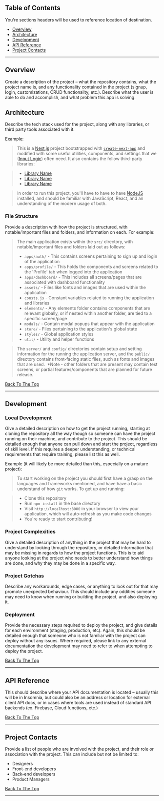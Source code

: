 ## Table of Contents
You're sections headers will be used to reference location of destination.

- [Overview](#overview)
- [Architecture](#architecture)
- [Development](#development)
- [API Reference](#api-reference)
- [Project Contacts](#project-contacts)

---

## Overview

Create a description of the project – what the repository contains, what the project name is, and any functionality contained in the project (signup, login, customizations, CRUD functionality, etc.). Describe what the user is able to do and accomplish, and what problem this app is solving.

## Architecture
Describe the tech stack used for the project, along with any libraries, or third party tools associated with it. 

Example:

>This is a [Next.js](https://nextjs.org/) project bootstrapped with [`create-next-app`](https://github.com/vercel/next.js/tree/canary/packages/create-next-app) and modified with some useful utilities, components, and settings that we ([Input Logic](https://github.com/inputlogic)) often need. It also contains the follow third-party libraries:

>- [Library Name](https://google.com)
>- [Library Name](https://google.com)
>- [Library Name](https://google.com)

> In order to run this project, you'll have to have to have [NodeJS](https://nodejs.org/) installed, and should be familiar with JavaScript, React, and an understanding of the modern usage of both.

### File Structure
Provide a description with how the project is structured, with notable/important files and folders, and information on each. For example:

> The main application exists within the `src/` directory, with notable/important files and folders laid out as follows:​
> - `apps/auth/` - This contains screens pertaining to sign up and login of the application
> - `apps/profile/` - This holds the components and screens related to the 'Profile' tab when logged into the application
> - `apps/dashboard/` - This includes all screens/pages that are associated with dashboard functionality
> - `assets/` - Files like fonts and images that are used within the application
> - `consts.js` - Constant variables related to running the application and libraries
> - `elements/` - Any elements folder contains components that are relevant globally, or if nested within another folder, are tied to a specific screen/page
> - `modals/` - Contain modal popups that appear with the application
> - `store/` - Files pertaining to the application's global state
> - `styles/` - Global application styles
> - `util/` - Utility and helper functions

> The `server/` and `config/` directories contain setup and setting information for the running the application server, and the `public/` directory contains front-facing static files, such as fonts and images that are used.
​
> \*Note - other folders that are present may contain test screens, or partial features/components that are planned for future release.

[Back To The Top](#table-of-contents)

---

## Development

### Local Development
Give a detailed description on how to get the project running, starting at cloning the repository all the way though so someone can have the project running on their machine, and contribute to the project. This should be detailed enough that anyone can pull down and start the project, regardless of skill level. If this requires a deeper understanding, or technical requirements that require training, please list this as well.

Example (it will likely be more detailed than this, especially on a mature project):

>To start working on the project you should first have a grasp on the languages and frameworks mentioned, and have have a basic understand of how `git` works. To get up and running:

>- Clone this repository
>- Run `npm install` in the base directory
>- Visit `http://localhost:3000` in your browser to view your application, which will auto-refresh as you make code changes
>- You're ready to start contributing!

### Project Complexities
Give a detailed description of anything in the project that may be hard to understand by looking through the repository, or detailed information that may be missing in regards to how the project functions. This is to aid anyone looking at the project who needs to better understand how things are done, and why they may be done in a specific way.

### Project Gotchas
Describe any workarounds, edge cases, or anything to look out for that may promote unexpected behaviour. This should include any oddities someone may need to know when running or building the project, and also deploying it. 

### Deployment
Provide the necessary steps required to deploy the project, and give details for each environment (staging, production, etc). Again, this should be detailed enough that someone who is not familiar with the project can deploy without any issues. Where required, please link to any external documentation the development may need to refer to when attempting to deploy the project.


[Back To The Top](#read-me-template)

---

## API Reference
This should describe where your API documentation is located – usually this will be in Insomnia, but could also be an address or location for external client API docs, or in cases where tools are used instead of standard API backends (ex. Firebase, Cloud functions, etc.)

[Back To The Top](#read-me-template)

---

## Project Contacts
Provide a list of people who are involved with the project, and their role or association with the project. This can include but not be limited to:

- Designers
- Front-end developers
- Back-end developers
- Product Managers

[Back To The Top](#read-me-template)

---
